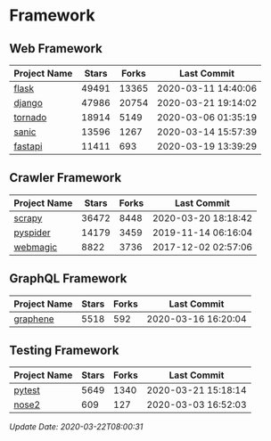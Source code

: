 # Framework

## Web Framework

| Project Name | Stars | Forks | Last Commit |
| ------------ | ----- | ----- | ----------- |
| [flask](https://github.com/pallets/flask) | 49491 | 13365 | 2020-03-11 14:40:06 |
| [django](https://github.com/django/django) | 47986 | 20754 | 2020-03-21 19:14:02 |
| [tornado](https://github.com/tornadoweb/tornado) | 18914 | 5149 | 2020-03-06 01:35:19 |
| [sanic](https://github.com/huge-success/sanic) | 13596 | 1267 | 2020-03-14 15:57:39 |
| [fastapi](https://github.com/tiangolo/fastapi) | 11411 | 693 | 2020-03-19 13:39:29 |

## Crawler Framework

| Project Name | Stars | Forks | Last Commit |
| ------------ | ----- | ----- | ----------- |
| [scrapy](https://github.com/scrapy/scrapy) | 36472 | 8448 | 2020-03-20 18:18:42 |
| [pyspider](https://github.com/binux/pyspider) | 14179 | 3459 | 2019-11-14 06:16:04 |
| [webmagic](https://github.com/code4craft/webmagic) | 8822 | 3736 | 2017-12-02 02:57:06 |

## GraphQL Framework

| Project Name | Stars | Forks | Last Commit |
| ------------ | ----- | ----- | ----------- |
| [graphene](https://github.com/graphql-python/graphene) | 5518 | 592 | 2020-03-16 16:20:04 |

## Testing Framework

| Project Name | Stars | Forks | Last Commit |
| ------------ | ----- | ----- | ----------- |
| [pytest](https://github.com/pytest-dev/pytest) | 5649 | 1340 | 2020-03-21 15:18:14 |
| [nose2](https://github.com/nose-devs/nose2) | 609 | 127 | 2020-03-03 16:52:03 |

*Update Date: 2020-03-22T08:00:31*